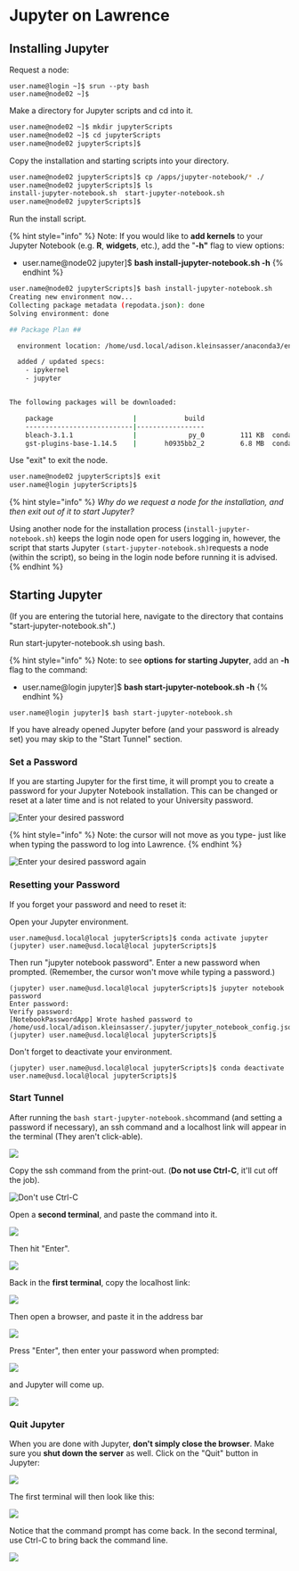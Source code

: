 # Jupyter on Lawrence

## Installing Jupyter

Request a node:

```text
user.name@login ~]$ srun --pty bash
user.name@node02 ~]$
```

Make a directory for Jupyter scripts and cd into it.

```bash
user.name@node02 ~]$ mkdir jupyterScripts
user.name@node02 ~]$ cd jupyterScripts
user.name@node02 jupyterScripts]$
```

Copy the installation and starting scripts into your directory.

```bash
user.name@node02 jupyterScripts]$ cp /apps/jupyter-notebook/* ./
user.name@node02 jupyterScripts]$ ls
install-jupyter-notebook.sh  start-jupyter-notebook.sh
user.name@node02 jupyterScripts]$ 
```

Run the install script.

{% hint style="info" %}
Note: If you would like to **add kernels** to your Jupyter Notebook \(e.g. **R**, **widgets**, etc.\), add the   "**-h"** flag to view options:

* user.name@node02 jupyter\]$ **bash install-jupyter-notebook.sh -h**
{% endhint %}

```bash
user.name@node02 jupyterScripts]$ bash install-jupyter-notebook.sh
Creating new environment now...
Collecting package metadata (repodata.json): done
Solving environment: done

## Package Plan ##

  environment location: /home/usd.local/adison.kleinsasser/anaconda3/envs/jupyter

  added / updated specs:
    - ipykernel
    - jupyter


The following packages will be downloaded:

    package                    |            build
    ---------------------------|-----------------
    bleach-3.1.1               |             py_0         111 KB  conda-forge
    gst-plugins-base-1.14.5    |       h0935bb2_2         6.8 MB  conda-forge

```

Use "exit" to exit the node.

```bash
user.name@node02 jupyterScripts]$ exit
user.name@login jupyterScripts]$
```

{% hint style="info" %}
_Why do we request a node for the installation, and then exit out of it to start Jupyter?_

Using another node for the installation process \(`install-jupyter-notebook.sh`\) keeps the login node open for users logging in, however, the script that starts Jupyter `(start-jupyter-notebook.sh)`requests a node \(within the script\), so being in the login node before running it is advised.
{% endhint %}

## Starting Jupyter

\(If you are entering the tutorial here, navigate to the directory that contains "start-jupyter-notebook.sh".\)

Run start-jupyter-notebook.sh using bash.

{% hint style="info" %}
Note: to see **options** **for starting Jupyter**, add an **-h** flag to the command:

* user.name@login jupyter\]$ **bash start-jupyter-notebook.sh -h**
{% endhint %}

```
user.name@login jupyter]$ bash start-jupyter-notebook.sh
```

If you have already opened Jupyter before \(and your password is already set\) you may skip to the "Start Tunnel" section.

### Set a Password

If you are starting Jupyter for the first time, it will prompt you to create a password for your Jupyter Notebook installation. This can be changed or reset at a later time and is not related to your University password.

![Enter your desired password](../.gitbook/assets/image%20%2818%29.png)

{% hint style="info" %}
Note: the cursor will not move as you type- just like when typing the password to log into Lawrence.
{% endhint %}

![Enter your desired password again](../.gitbook/assets/image%20%283%29.png)

### Resetting your Password

If you forget your password and need to reset it:

Open your Jupyter environment.

```text
user.name@usd.local@local jupyterScripts]$ conda activate jupyter
(jupyter) user.name@usd.local@local jupyterScripts]$
```

Then run "jupyter notebook password".  Enter a new password when prompted. \(Remember, the cursor won't move while typing a password.\)

```text
(jupyter) user.name@usd.local@local jupyterScripts]$ jupyter notebook password
Enter password:
Verify password:
[NotebookPasswordApp] Wrote hashed password to /home/usd.local/adison.kleinsasser/.jupyter/jupyter_notebook_config.json
(jupyter) user.name@usd.local@local jupyterScripts]$ 
```

Don't forget to deactivate your environment.

```text
(jupyter) user.name@usd.local@local jupyterScripts]$ conda deactivate
user.name@usd.local@local jupyterScripts]$
```

### Start Tunnel

After running the `bash start-jupyter-notebook.sh`command \(and setting a password if necessary\), an ssh command and a localhost link will appear in the terminal \(They aren't click-able\).

![](../.gitbook/assets/image%20%2829%29.png)

Copy the ssh command from the print-out. \(**Do not use Ctrl-C**, it'll cut off the job\).

![Don&apos;t use Ctrl-C](../.gitbook/assets/copysshforjupyter.png)

Open a **second terminal**, and paste the command into it.

![](../.gitbook/assets/make-2nd-tunnel.png)

Then hit "Enter".

![](../.gitbook/assets/image%20%285%29.png)

Back in the **first terminal**, copy the localhost link:

![](../.gitbook/assets/image%20%2821%29.png)

Then open a browser, and paste it in the address bar

![](../.gitbook/assets/image%20%2813%29.png)

Press "Enter", then enter your password when prompted:

![](../.gitbook/assets/image%20%2825%29.png)

and Jupyter will come up.

![](../.gitbook/assets/image%20%2816%29.png)

### Quit Jupyter

When you are done with Jupyter, **don't simply close the browser**.  Make sure you **shut down the server** as well.  Click on the "Quit" button in Jupyter:

![](../.gitbook/assets/image%20%2824%29.png)

The first terminal will then look like this:

![](../.gitbook/assets/image%20%2819%29.png)

Notice that the command prompt has come back.  In the second terminal, use Ctrl-C to bring back the command line.

![](../.gitbook/assets/image%20%2814%29.png)



